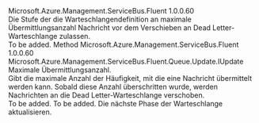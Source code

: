 <Type Name="IWithMessageMovedToDeadLetterQueueOnMaxDeliveryCount" FullName="Microsoft.Azure.Management.ServiceBus.Fluent.Queue.Update.IWithMessageMovedToDeadLetterQueueOnMaxDeliveryCount">
  <TypeSignature Language="C#" Value="public interface IWithMessageMovedToDeadLetterQueueOnMaxDeliveryCount" />
  <TypeSignature Language="ILAsm" Value=".class public interface auto ansi abstract IWithMessageMovedToDeadLetterQueueOnMaxDeliveryCount" />
  <TypeSignature Language="DocId" Value="T:Microsoft.Azure.Management.ServiceBus.Fluent.Queue.Update.IWithMessageMovedToDeadLetterQueueOnMaxDeliveryCount" />
  <TypeSignature Language="VB.NET" Value="Public Interface IWithMessageMovedToDeadLetterQueueOnMaxDeliveryCount" />
  <TypeSignature Language="F#" Value="type IWithMessageMovedToDeadLetterQueueOnMaxDeliveryCount = interface" />
  <AssemblyInfo>
    <AssemblyName>Microsoft.Azure.Management.ServiceBus.Fluent</AssemblyName>
    <AssemblyVersion>1.0.0.60</AssemblyVersion>
  </AssemblyInfo>
  <Interfaces />
  <Docs>
    <summary>
            Die Stufe der die Warteschlangendefinition an maximale Übermittlungsanzahl Nachricht vor dem Verschieben an Dead Letter-Warteschlange zulassen.
            </summary>
    <remarks>To be added.</remarks>
  </Docs>
  <Members>
    <Member MemberName="WithMessageMovedToDeadLetterQueueOnMaxDeliveryCount">
      <MemberSignature Language="C#" Value="public Microsoft.Azure.Management.ServiceBus.Fluent.Queue.Update.IUpdate WithMessageMovedToDeadLetterQueueOnMaxDeliveryCount (int deliveryCount);" />
      <MemberSignature Language="ILAsm" Value=".method public hidebysig newslot virtual instance class Microsoft.Azure.Management.ServiceBus.Fluent.Queue.Update.IUpdate WithMessageMovedToDeadLetterQueueOnMaxDeliveryCount(int32 deliveryCount) cil managed" />
      <MemberSignature Language="DocId" Value="M:Microsoft.Azure.Management.ServiceBus.Fluent.Queue.Update.IWithMessageMovedToDeadLetterQueueOnMaxDeliveryCount.WithMessageMovedToDeadLetterQueueOnMaxDeliveryCount(System.Int32)" />
      <MemberSignature Language="VB.NET" Value="Public Function WithMessageMovedToDeadLetterQueueOnMaxDeliveryCount (deliveryCount As Integer) As IUpdate" />
      <MemberSignature Language="F#" Value="abstract member WithMessageMovedToDeadLetterQueueOnMaxDeliveryCount : int -&gt; Microsoft.Azure.Management.ServiceBus.Fluent.Queue.Update.IUpdate" Usage="iWithMessageMovedToDeadLetterQueueOnMaxDeliveryCount.WithMessageMovedToDeadLetterQueueOnMaxDeliveryCount deliveryCount" />
      <MemberType>Method</MemberType>
      <AssemblyInfo>
        <AssemblyName>Microsoft.Azure.Management.ServiceBus.Fluent</AssemblyName>
        <AssemblyVersion>1.0.0.60</AssemblyVersion>
      </AssemblyInfo>
      <ReturnValue>
        <ReturnType>Microsoft.Azure.Management.ServiceBus.Fluent.Queue.Update.IUpdate</ReturnType>
      </ReturnValue>
      <Parameters>
        <Parameter Name="deliveryCount" Type="System.Int32" />
      </Parameters>
      <Docs>
        <param name="deliveryCount">Maximale Übermittlungsanzahl.</param>
        <summary>
            Gibt die maximale Anzahl der Häufigkeit, mit die eine Nachricht übermittelt werden kann. Sobald diese Anzahl überschritten wurde, werden Nachrichten an die Dead Letter-Warteschlange verschoben.
            </summary>
        <returns>To be added.</returns>
        <remarks>To be added.</remarks>
        <return>Die nächste Phase der Warteschlange aktualisieren.</return>
      </Docs>
    </Member>
  </Members>
</Type>